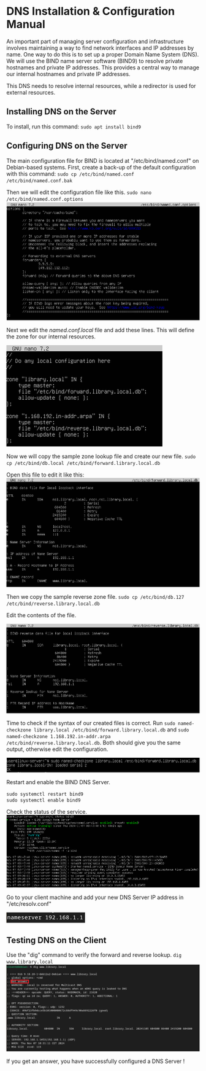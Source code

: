 # DNS Installation & Configuration Manual

An important part of managing server configuration and infrastructure involves maintaining a way to find network interfaces and IP addresses by name. One way to do this is to set up a proper Domain Name System (DNS).
We will use the BIND name server software (BIND9) to resolve private hostnames and private IP addresses. This provides a central way to manage our internal hostnames and private IP addresses.

This DNS needs to resolve internal resources, while a redirector is used for external resources.

## Installing DNS on the Server

To install, run this command: `sudo apt install bind9`

## Configuring DNS on the Server

The main configuration file for BIND is located at "/etc/bind/named.conf" on Debian-based systems.
First, create a back-up of the default configuration with this command: `sudo cp /etc/bind/named.conf /etc/bind/named.conf.bak`

Then we will edit the configuration file like this. `sudo nano /etc/bind/named.conf.options`
![named.conf.options file](assets/dns_namedconfoptions.PNG)

Next we edit the _named.conf.local_ file and add these lines. This will define the zone for our internal resources.

![named.conf.local file](assets/dns_namedconflocal.PNG)

Now we will copy the sample zone lookup file and create our new file. `sudo cp /etc/bind/db.local /etc/bind/forward.library.local.db`

Open this file to edit it like this:
![forward.library.local.db file](assets/dns_dbforward.PNG)

Then we copy the sample reverse zone file. `sudo cp /etc/bind/db.127 /etc/bind/reverse.library.local.db`

Edit the contents of the file.

![reverse.library.local.db file](assets/dns_dbreverse.PNG)

Time to check if the syntax of our created files is correct. Run `sudo named-checkzone library.local /etc/bind/forward.library.local.db` and `sudo named-checkzone 1.168.192.in-addr.arpa /etc/bind/reverse.library.local.db`. Both should give you the same output, otherwise edit the configuration.

![check is ok](assets/dns_checkok.PNG)

Restart and enable the BIND DNS Server.
```
sudo systemctl restart bind9
sudo systemctl enable bind9
```

Check the status of the service.
![dns status](assets/dns_status.PNG)

Go to your client machine and add your new DNS Server IP address in "/etc/resolv.conf"

![resolv.conf file](assets/dns_resolvconf.PNG)

## Testing DNS on the Client

Use the "dig" command to verify the forward and reverse lookup. `dig www.library.local`
![answer from dig command](assets/dns_diganswer.PNG)

If you get an answer, you have successfully configured a DNS Server !